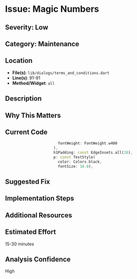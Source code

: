 # Issue: Magic Numbers

## Severity: Low

## Category: Maintenance

## Location
- **File(s)**: `lib/dialogs/terms_and_conditions.dart`
- **Line(s)**: 91-91
- **Method/Widget**: `all`

## Description


## Why This Matters


## Current Code
```dart
                        fontWeight: FontWeight.w400
                      ),
                      h1Padding: const EdgeInsets.all(20),
                      p: const TextStyle(
                        color: Colors.black,
                        fontSize: 10.0),
```

## Suggested Fix


## Implementation Steps


## Additional Resources


## Estimated Effort
15-30 minutes

## Analysis Confidence
High
